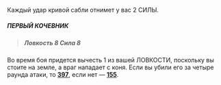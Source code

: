 Каждый удар кривой сабли отнимет у вас 2 СИЛЫ.

##### ПЕРВЫЙ КОЧЕВНИК

> ##### Ловкость 8 Сила 8

Во время боя придется вычесть 1 из вашей ЛОВКОСТИ, поскольку вы стоите на земле, а враг нападает с коня. Если вы убили его за четыре раунда атаки, то [**397**](#n_397), если нет — [**155**](#n_155).

